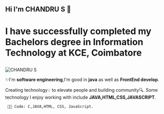 ## Hi I'm CHANDRU S 👋
# <p>I have successfully completed my  Bachelors degree in <b>Information Technology</b>  at KCE, Coimbatore</p>
![CHANDRU S](https://user-images.githubusercontent.com/85116730/128625801-9ac531ba-92df-48f4-abaf-6fc05327049b.png)
 <p>✨I'm <b>software engineering</b>,I'm good in <b>java</b> as well as <b>FrontEnd develop</b>.</p>
    <p> Creating technology💡 to elevate people and  building community🔍.
     Some technology I enjoy  working with include <b>JAVA,HTML,CSS,JAVASCRIPT</b>.

     👩‍💻 Code: C,JAVA,HTML, CSS, JavaScript.

